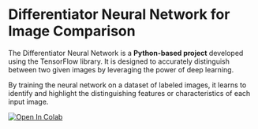 <h1>Differentiator Neural Network for Image Comparison</h1>


<p>The Differentiator Neural Network is a <strong>Python-based project</strong> developed using the TensorFlow library. It is designed to accurately distinguish between two given images by leveraging the power of deep learning.</p>

<p>By training the neural network on a dataset of labeled images, it learns to identify and highlight the distinguishing features or characteristics of each input image.</p>

<a href="https://colab.research.google.com/drive/1LIKT4iLBMYi9knC1NCm6h6Cs6krxcLGT?usp=sharing">
  <img src="https://colab.research.google.com/assets/colab-badge.svg" alt="Open In Colab"/>
</a>


